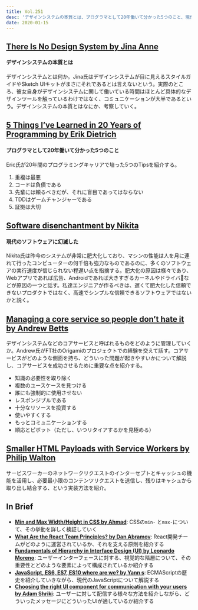 ```yaml
---
title: Vol.251
desc: 'デザインシステムの本質とは、プログラマとして20年働いて分かった5つのこと、現代のソフトウェアに幻滅した、ほか計11リンク'
date: 2020-01-15
---
```


## [There Is No Design System by Jina Anne](https://24ways.org/2019/there-is-no-design-system/)
#### デザインシステムの本質とは

デザインシステムとは何か。Jina氏はデザインシステムが目に見えるスタイルガイドやSketch UIキットがまさにそれであるとは言えないという。実際のところ、彼女自身がデザインシステムに関して働いている時間はほとんど具体的なデザインツールを触っているわけではなく、コミュニケーションが大半であるという。デザインシステムの本質とはなにか、考察していく。

## [5 Things I’ve Learned in 20 Years of Programming by Erik Dietrich](https://daedtech.com/5-things-ive-learned-in-20-years-of-programming/)
#### プログラマとして20年働いて分かった5つのこと

Eric氏が20年間のプログラミングキャリアで培った5つのTipsを紹介する。

1. 重複は最悪
2. コードは負債である
3. 先輩には頼るべきだが、それに盲目であってはならない
4. TDDはゲームチャンジャーである
5. 証拠は大切

## [Software disenchantment by Nikita](https://tonsky.me/blog/disenchantment/)
#### 現代のソフトウェアに幻滅した

Nikita氏は昨今のシステムが非常に肥大化しており、マシンの性能は人を月に連れて行ったコンピューターの何千倍も強力なものであるのに、多くのソフトウェアの実行速度が信じられない程遅い点を指摘する。肥大化の原因は様々であり、Webアプリであれば広告、Androidであれば大きすぎるカーネルやドライバなどが原因の一つと話す。私達エンジニアが作るべきは、遅くて肥大化した信頼できないプロダクトではなく、高速でシンプルな信頼できるソフトウェアではないかと説く。

## [Managing a core service so people don’t hate it by Andrew Betts](https://trib.tv/2020/01/03/managing-a-core-service-so-people-dont-hate-it/)

デザインシステムなどのコアサービスと呼ばれるものをどのように管理していくか。Andrew氏がFT社のOrigamiのプロジェクトでの経験を交えて話す。コアサービスがどのような側面を持ち、どういった問題が起きやすいかについて解説し、コアサービスを成功させるために重要な点を紹介する。

* 知識の必要性を取り除く
* 複数のユースケースを見つける
* 誰にも強制的に使用させない
* レスポンジブルである
* 十分なリソースを投資する
* 使いやすくする
* もっとコミュニケーションする
* 順応とピボット（ただし、いつリタイアするかを見極める）

## [Smaller HTML Payloads with Service Workers by Philip Walton](https://philipwalton.com/articles/smaller-html-payloads-with-service-workers/)

サービスワーカーのネットワークリクエストのインターセプトとキャッシュの機能を活用し、必要最小限のコンテンツリクエストを送信し、残りはキャシュから取り出し結合する、という実装方法を紹介。

## In Brief
* **[Min and Max Width/Height in CSS by Ahmad](https://ishadeed.com/article/min-max-css/)**: CSSの`min-` と`max-`について、その挙動を詳しく検証していく
* **[What Are the React Team Principles? by Dan Abramov](https://overreacted.io/what-are-the-react-team-principles/)**: React開発チームがどのように運営されているか、それを支える原則を紹介する
* **[Fundamentals of Hierarchy in Interface Design (UI) by Leonardo Moreno](https://medium.com/swlh/fundamentals-of-hierarchy-in-interface-design-ui-ba8e3017dceb)**: ユーザーインターフェースに対する、視覚的な階層について、その重要性とどのような要素によって構成されているか紹介する
* **[JavaScript, ES6, ES7, ES10 where are we? by Yann s](https://medium.com/engineered-publicis-sapient/javascript-es6-es7-es10-where-are-we-8ac044dfd964)**: ECMAScriptの歴史を紹介していきながら、現代のJavaScriptについて解説する
* **[Choosing the right UI component for communication with your users by Adam Shriki](https://medium.com/@adamshriki/choosing-the-right-ui-component-for-communication-with-your-users-523499c39490)**: ユーザーに対して配信する様々な方法を紹介しながら、どういったメッセージにどういったUIが適しているか紹介する
